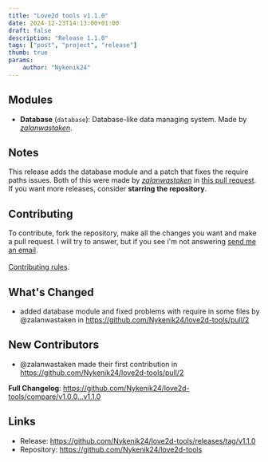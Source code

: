 ```yaml
---
title: "Love2d tools v1.1.0"
date: 2024-12-23T14:13:00+01:00 
draft: false
description: "Release 1.1.0"
tags: ["post", "project", "release"]
thumb: true
params:
    author: "Nykenik24" 
---
```


## Modules
- **Database** (`database`): Database-like data managing system. Made by *[zalanwastaken](https://github.com/zalanwastaken)*.

## Notes
This release adds the database module and a patch that fixes the require paths issues. Both of this were made by *[zalanwastaken](https://github.com/zalanwastaken)* in [this pull request](https://github.com/Nykenik24/love2d-tools/pull/2).
\
If you want more releases, consider **starring the repository**.

## Contributing
To contribute, fork the repository, make all the changes you want and make a pull request. I will try to answer, but if you see i'm not answering [send me an email](mailto:Nykenik24@proton.me).\
\
[Contributing rules](https://github.com/Nykenik24/love2d-tools/blob/main/README.md#contributing-rules).

## What's Changed
* added database module and fixed problems with require in some files by @zalanwastaken in https://github.com/Nykenik24/love2d-tools/pull/2

## New Contributors
* @zalanwastaken made their first contribution in https://github.com/Nykenik24/love2d-tools/pull/2

**Full Changelog**: https://github.com/Nykenik24/love2d-tools/compare/v1.0.0...v1.1.0

## Links
- Release: https://github.com/Nykenik24/love2d-tools/releases/tag/v1.1.0
- Repository: https://github.com/Nykenik24/love2d-tools

